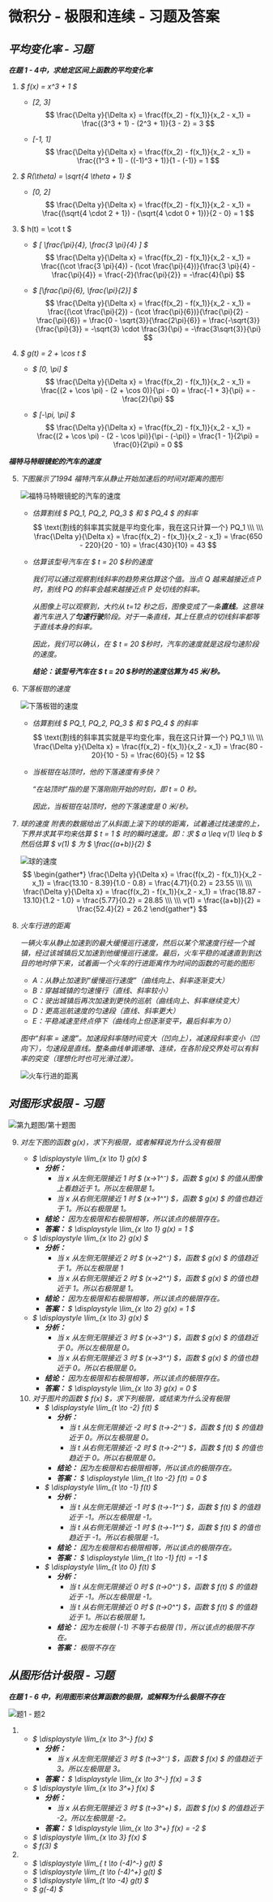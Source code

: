 # 微积分 - 极限和连续 - 习题及答案


## ***平均变化率 - 习题***

***在题 1 - 4中，求给定区间上函数的平均变化率***

1. *$ f(x) = x^3 + 1 $*

   * *[2, 3]*
     $$
     \frac{\Delta y}{\Delta x} = \frac{f(x_2) - f(x_1)}{x_2 - x_1} = \frac{(3^3 + 1) - (2^3 + 1)}{3 - 2} = 3
     $$

   * *[-1, 1]*
     $$
     \frac{\Delta y}{\Delta x} = \frac{f(x_2) - f(x_1)}{x_2 - x_1} = \frac{(1^3 + 1) - ((-1)^3 + 1)}{1 - (-1)} = 1
     $$
   
2. *$ R(\theta) = \sqrt{4 \theta + 1} $*

   * *[0, 2]*
     $$
     \frac{\Delta y}{\Delta x} = \frac{f(x_2) - f(x_1)}{x_2 - x_1} = \frac{(\sqrt{4 \cdot 2 + 1}) - (\sqrt{4 \cdot 0 + 1})}{2 - 0} = 1
     $$

3. $ h(t) = \cot t $

   * *$ [ \frac{\pi}{4}, \frac{3 \pi}{4} ] $*
     $$
     \frac{\Delta y}{\Delta x} 
     = \frac{f(x_2) - f(x_1)}{x_2 - x_1} 
     = \frac{(\cot \frac{3 \pi}{4}) - (\cot \frac{\pi}{4})}{\frac{3 \pi}{4} - \frac{\pi}{4}}
     = \frac{-2}{\frac{\pi}{2}}
     = -\frac{4}{\pi}
     $$

   * *$ [\frac{\pi}{6}, \frac{\pi}{2}] $*
     $$
     \frac{\Delta y}{\Delta x} 
     = \frac{f(x_2) - f(x_1)}{x_2 - x_1} 
     = \frac{(\cot \frac{\pi}{2}) - (\cot \frac{\pi}{6})}{\frac{\pi}{2} - \frac{\pi}{6}}
     = \frac{0 - \sqrt{3}}{\frac{2\pi}{6}}
     = \frac{-\sqrt{3}}{\frac{\pi}{3}}
     = -\sqrt{3} \cdot \frac{3}{\pi}
     = -\frac{3\sqrt{3}}{\pi}
     $$

4. *$ g(t) = 2 + \cos t $*

   * *$ [0, \pi] $*
     $$
     \frac{\Delta y}{\Delta x} 
     = \frac{f(x_2) - f(x_1)}{x_2 - x_1}
     = \frac{(2 + \cos \pi) - (2 + \cos 0)}{\pi - 0}
     = \frac{-1 + 3}{\pi}
     = -\frac{2}{\pi}
     $$
   
   * *$ [-\pi, \pi] $*
     $$
     \frac{\Delta y}{\Delta x} 
     = \frac{f(x_2) - f(x_1)}{x_2 - x_1}
     = \frac{(2 + \cos \pi) - (2 - \cos \pi)}{\pi - (-\pi)}
     = \frac{1 - 1}{2\pi}
     = \frac{0}{2\pi}
     = 0
     $$

***福特马特眼镜蛇的汽车的速度***

5. *下图展示了1994 福特汽车从静止开始加速后的时间对距离的图形*

   ![福特马特眼镜蛇的汽车的速度](https://raw.githubusercontent.com/vlicecream/cloudImage/main/image-20250820082102461.png)
   
   * *估算割线 $ PQ_1, PQ_2, PQ_3 $ 和 $ PQ_4 $ 的斜率*
     $$
     \text{割线的斜率其实就是平均变化率，我在这只计算一个} PQ_1
     \\\ \\\
     \frac{\Delta y}{\Delta x} 
     = \frac{f(x_2) - f(x_1)}{x_2 - x_1}
     = \frac{650 - 220}{20 - 10}
     = \frac{430}{10}
     = 43
     $$
     
   * *估算该型号汽车在 $ t = 20 $秒的速度*
   
     *我们可以通过观察割线斜率的趋势来估算这个值。当点 Q 越来越接近点 P 时，割线 PQ 的斜率会越来越接近点 P 处切线的斜率。*
   
     *从图像上可以观察到，大约从 t=12 秒之后，图像变成了一条**直线**。这意味着汽车进入了**匀速行驶**阶段。对于一条直线，其上任意点的切线斜率都等于直线本身的斜率。*
   
     *因此，我们可以确认，在 $ t = 20 $秒时，汽车的速度就是这段匀速阶段的速度。*
   
     ***结论：该型号汽车在 $ t = 20 $秒时的速度估算为 45 米/秒。***

6. *下落板钳的速度*

   ![下落板钳的速度](https://raw.githubusercontent.com/vlicecream/cloudImage/main/image-20250826073307219.png)

   * *估算割线 $ PQ_1, PQ_2, PQ_3 $ 和 $ PQ_4 $ 的斜率*
     $$
     \text{割线的斜率其实就是平均变化率，我在这只计算一个} PQ_1
     \\\ \\\
     \frac{\Delta y}{\Delta x} 
     = \frac{f(x_2) - f(x_1)}{x_2 - x_1}
     = \frac{80 - 20}{10 - 5}
     = \frac{60}{5}
     = 12
     $$

   * *当板钳在站顶时，他的下落速度有多快？*

     *“在站顶时”指的是下落刚刚开始的时刻，即 t = 0 秒。*

     *因此，当板钳在站顶时，他的下落速度是 0 米/秒。*

7. *球的速度*
   *附表的数据给出了从斜面上滚下的球的距离，试着通过找速度的上，下界并求其平均来估算 $ t = 1 $ 时的瞬时速度。即：求 $ a \leq v(1) \leq b $ 然后估算 $ v(1) $ 为 $ \frac{(a+b)}{2} $*

   ![球的速度](https://raw.githubusercontent.com/vlicecream/cloudImage/main/image-20250826074614233.png)
   $$
   \begin{gather*}
   \frac{\Delta y}{\Delta x} 
   = \frac{f(x_2) - f(x_1)}{x_2 - x_1}
   = \frac{13.10 - 8.39}{1.0 - 0.8}
   = \frac{4.71}{0.2}
   = 23.55
   \\\ \\\
   \frac{\Delta y}{\Delta x} 
   = \frac{f(x_2) - f(x_1)}{x_2 - x_1}
   = \frac{18.87 - 13.10}{1.2 - 1.0}
   = \frac{5.77}{0.2}
   = 28.85
   \\\ \\\
   v(1) = \frac{(a+b)}{2} = \frac{52.4}{2} = 26.2
   \end{gather*}
   $$

8. *火车行进的距离*

   *一辆火车从静止加速到的最大缓慢巡行速度，然后以某个常速度行经一个城镇，经过该城镇后又加速到他缓慢巡行速度。最后，火车平稳的减速直到到达目的地时停下来，试着画一个火车的行进距离作为时间的函数的可能的图形*

   - *A：从静止加速到“缓慢巡行速度”（曲线向上、斜率逐渐变大）*
   - *B：穿越城镇的匀速慢行（直线、斜率较小）*
   - *C：驶出城镇后再次加速到更快的巡航（曲线向上、斜率继续变大）*
   - *D：更高巡航速度的匀速段（直线、斜率更大）*
   - *E：平稳减速至终点停下（曲线向上但逐渐变平，最后斜率为 0）*

   *图中“斜率 = 速度”。加速段斜率随时间变大（凹向上），减速段斜率变小（凹向下），匀速段是直线。整条曲线单调递增、连续，在各阶段交界处可以有斜率的突变（理想化时也可光滑过渡）。*

   ![火车行进的距离](https://raw.githubusercontent.com/vlicecream/cloudImage/main/image-20250826080206062.png)

## ***对图形求极限 - 习题***

![第九题图/第十题图](https://raw.githubusercontent.com/vlicecream/cloudImage/main/image-20250826080435309.png)

9. *对左下图的函数 $g(x)$，求下列极限，或者解释说为什么没有极限*

   * *$ \displaystyle \lim_{x \to 1} g(x) $*
     - ***分析：***
       - *当 x 从左侧无限接近 1 时 $ (x→1^⁻) $，函数 $ g(x) $ 的值从图像上看趋近于 1。所以左极限是 1。*
       - *当 x 从右侧无限接近 1 时 $ (x→1^⁺) $，函数 $ g(x) $ 的值也趋近于 1。所以右极限是 1。*
     - ***结论：*** *因为左极限和右极限相等，所以该点的极限存在。*
     - ***答案：*** *$ \displaystyle \lim_{x \to 1} g(x) = 1 $*
   * *$ \displaystyle \lim_{x \to 2} g(x) $*
     - ***分析：***
       - *当 x 从左侧无限接近 2 时 $ (x→2^⁻) $，函数 $ g(x) $ 的值趋近于 1。所以左极限是 1*
       - *当 x 从右侧无限接近 2 时 $ (x→2^⁺) $，函数 $ g(x) $ 的值也趋近于 1。所以右极限是 1。*
     - ***结论：*** *因为左极限和右极限相等，所以该点的极限存在。*
     - ***答案：*** *$ \displaystyle \lim_{x \to 2} g(x) = 1 $*
   * *$ \displaystyle \lim_{x \to 3} g(x) $*
     - ***分析：***
       - *当 x 从左侧无限接近 3 时 $ (x→3^⁻) $，函数 $ g(x) $ 的值趋近于 0。所以左极限是 0。*
       - *当 x 从右侧无限接近 3 时 $ (x→3^⁺) $，函数 $ g(x) $ 的值也趋近于 0。所以右极限是 0。*
     - ***结论：*** *因为左极限和右极限相等，所以该点的极限存在。*
     - ***答案：*** *$ \displaystyle \lim_{x \to 3} g(x) = 0 $*
   
   10. *对于图片的函数 $ f(x) $，求下列极限，或结束为什么没有极限*
       * *$ \displaystyle \lim_{t \to -2} f(t) $*
         - ***分析：***
           - *当 t 从左侧无限接近 -2 时 $ (t→-2^⁻) $，函数 $ f(t) $ 的值趋近于 0。所以左极限是 0。*
           - *当 t 从右侧无限接近 -2 时 $ (t→-2^⁺) $，函数 $ f(t) $ 的值也趋近于 0。所以右极限是 0。*
         - ***结论：*** *因为左极限和右极限相等，所以该点的极限存在。*
         - ***答案：*** *$ \displaystyle \lim_{t \to -2} f(t) = 0 $*
       * *$  \displaystyle \lim_{t \to -1} f(t) $*
         - ***分析：***
           - *当 t 从左侧无限接近 -1 时 $ (t→-1^⁻) $，函数 $ f(t) $ 的值趋近于 -1。所以左极限是 -1。*
           - *当 t 从右侧无限接近 -1 时 $ (t→-1^⁺) $，函数 $ f(t) $ 的值也趋近于 -1。所以右极限是 -1。*
         - ***结论：*** *因为左极限和右极限相等，所以该点的极限存在。*
         - ***答案：*** *$ \displaystyle \lim_{t \to -1} f(t) = -1 $*
       * *$ \displaystyle \lim_{t \to 0} f(t) $*
         - ***分析：***
           - *当 t 从左侧无限接近 0 时 $ (t→0^⁻) $，函数 $ f(t) $ 的值趋近于 -1。所以左极限是 -1。*
           - *当 t 从右侧无限接近 0 时 $ (t→0^⁺) $，函数 $ f(t) $ 的值趋近于 1。所以右极限是 1。*
         - ***结论：*** *因为左极限 (-1) 不等于右极限 (1)，所以该点的极限不存在。*
         - ***答案：*** *极限不存在*

## ***从图形估计极限 - 习题***

***在题 1 - 6 中，利用图形来估算函数的极限，或解释为什么极限不存在***

![题1 - 题2](https://raw.githubusercontent.com/vlicecream/cloudImage/main/image-20250828080146776.png)

1. * *$ \displaystyle \lim_{x \to 3^-} f(x) $*
     - ***分析：***
       - *当 x 从左侧无限接近 3 时 $ (t→3^⁻) $，函数 $ f(x) $ 的值趋近于 3。所以左极限是 3。*
     - ***答案：*** *$ \displaystyle \lim_{x \to 3^-} f(x) = 3 $*
   * *$ \displaystyle \lim_{x \to 3^+} f(x) $*
     - ***分析：***
       - *当 x 从右侧无限接近 3 时 $ (t→3^+) $，函数 $ f(x) $ 的值趋近于 -2。所以左极限是 -2。*
     - ***答案：*** *$ \displaystyle \lim_{x \to 3^+} f(x) = -2 $*
   * *$ \displaystyle \lim_{x \to 3} f(x) $*
   * *$ f(3) $*
2. * *$ \displaystyle \lim_{ t \to (-4)^-} g(t) $*
   * *$ \displaystyle \lim_{t \to (-4)^+} g(t) $*
   * *$ \displaystyle \lim_{t \to -4} g(t) $*
   * *$ g(-4) $*

